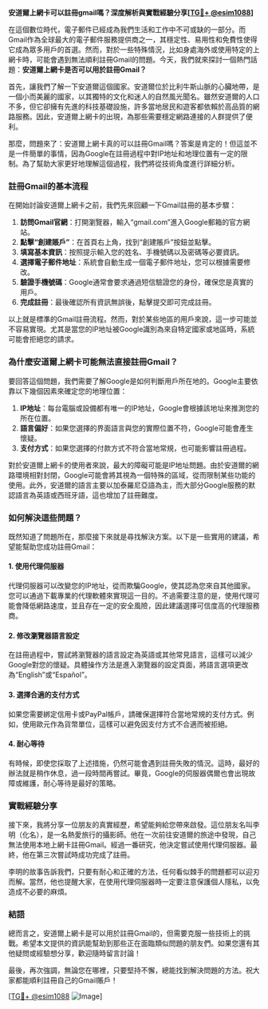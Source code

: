 **安道爾上網卡可以註冊gmail嗎？深度解析與實戰經驗分享[[TG💪+ @esim1088](https://t.me/s/esim1088)]**

在這個數位時代，電子郵件已經成為我們生活和工作中不可或缺的一部分。而Gmail作為全球最大的電子郵件服務提供商之一，其穩定性、易用性和免費性使得它成為眾多用戶的首選。然而，對於一些特殊情況，比如身處海外或使用特定的上網卡時，可能會遇到無法順利註冊Gmail的問題。今天，我們就來探討一個熱門話題：**安道爾上網卡是否可以用於註冊Gmail？**

首先，讓我們了解一下安道爾這個國家。安道爾位於比利牛斯山脈的心臟地帶，是一個小而美麗的國家，以其獨特的文化和迷人的自然風光聞名。雖然安道爾的人口不多，但它卻擁有先進的科技基礎設施，許多當地居民和遊客都依賴於高品質的網路服務。因此，安道爾上網卡的出現，為那些需要穩定網路連接的人群提供了便利。

那麼，問題來了：安道爾上網卡真的可以註冊Gmail嗎？答案是肯定的！但這並不是一件簡單的事情，因為Google在註冊過程中對IP地址和地理位置有一定的限制。為了幫助大家更好地理解這個過程，我們將從技術角度進行詳細分析。

### **註冊Gmail的基本流程**

在開始討論安道爾上網卡之前，我們先來回顧一下Gmail註冊的基本步驟：

1. **訪問Gmail官網**：打開瀏覽器，輸入“gmail.com”進入Google郵箱的官方網站。
2. **點擊“創建賬戶”**：在首頁右上角，找到“創建賬戶”按鈕並點擊。
3. **填寫基本資訊**：按照提示輸入您的姓名、手機號碼以及密碼等必要資訊。
4. **選擇電子郵件地址**：系統會自動生成一個電子郵件地址，您可以根據需要修改。
5. **驗證手機號碼**：Google通常會要求通過短信驗證您的身份，確保您是真實的用戶。
6. **完成註冊**：最後確認所有資訊無誤後，點擊提交即可完成註冊。

以上就是標準的Gmail註冊流程。然而，對於某些地區的用戶來說，這一步可能並不容易實現。尤其是當您的IP地址被Google識別為來自特定國家或地區時，系統可能會拒絕您的請求。

### **為什麼安道爾上網卡可能無法直接註冊Gmail？**

要回答這個問題，我們需要了解Google是如何判斷用戶所在地的。Google主要依靠以下幾個因素來確定您的地理位置：

1. **IP地址**：每台電腦或設備都有唯一的IP地址，Google會根據該地址來推測您的所在位置。
2. **語言偏好**：如果您選擇的界面語言與您的實際位置不符，Google可能會產生懷疑。
3. **支付方式**：如果您選擇的付款方式不符合當地常規，也可能影響註冊過程。

對於安道爾上網卡的使用者來說，最大的障礙可能是IP地址問題。由於安道爾的網路環境相對封閉，Google可能會將其視為一個特殊的區域，從而限制某些功能的使用。此外，安道爾的語言主要以加泰羅尼亞語為主，而大部分Google服務的默認語言為英語或西班牙語，這也增加了註冊難度。

### **如何解決這些問題？**

既然知道了問題所在，那麼接下來就是尋找解決方案。以下是一些實用的建議，希望能幫助您成功註冊Gmail：

#### **1. 使用代理伺服器**
代理伺服器可以改變您的IP地址，從而欺騙Google，使其認為您來自其他國家。您可以通過下載專業的代理軟體來實現這一目的。不過需要注意的是，使用代理可能會降低網路速度，並且存在一定的安全風險，因此建議選擇可信度高的代理服務商。

#### **2. 修改瀏覽器語言設定**
在註冊過程中，嘗試將瀏覽器的語言設定為英語或其他常見語言，這樣可以減少Google對您的懷疑。具體操作方法是進入瀏覽器的設定頁面，將語言選項更改為“English”或“Español”。

#### **3. 選擇合適的支付方式**
如果您需要綁定信用卡或PayPal帳戶，請確保選擇符合當地常規的支付方式。例如，使用歐元作為貨幣單位，這樣可以避免因支付方式不合適而被拒絕。

#### **4. 耐心等待**
有時候，即使您採取了上述措施，仍然可能會遇到註冊失敗的情況。這時，最好的辦法就是稍作休息，過一段時間再嘗試。畢竟，Google的伺服器偶爾也會出現故障或維護，耐心等待是最好的策略。

### **實戰經驗分享**

接下來，我將分享一位朋友的真實經歷，希望能夠給您帶來啟發。這位朋友名叫李明（化名），是一名熱愛旅行的攝影師。他在一次前往安道爾的旅途中發現，自己無法使用本地上網卡註冊Gmail。經過一番研究，他決定嘗試使用代理伺服器。最終，他在第三次嘗試時成功完成了註冊。

李明的故事告訴我們，只要有耐心和正確的方法，任何看似棘手的問題都可以迎刃而解。當然，他也提醒大家，在使用代理伺服器時一定要注意保護個人隱私，以免造成不必要的麻煩。

### **結語**

總而言之，安道爾上網卡是可以用於註冊Gmail的，但需要克服一些技術上的挑戰。希望本文提供的資訊能幫助到那些正在面臨類似問題的朋友們。如果您還有其他疑問或經驗想分享，歡迎隨時留言討論！

最後，再次強調，無論您在哪裡，只要堅持不懈，總能找到解決問題的方法。祝大家都能順利註冊自己的Gmail賬戶！

[[TG💪+ @esim1088](https://t.me/s/esim1088) ![Image](https://i.postimg.cc/4NQfJmqS/Snipaste-2025-05-13-00-14-12.png)]